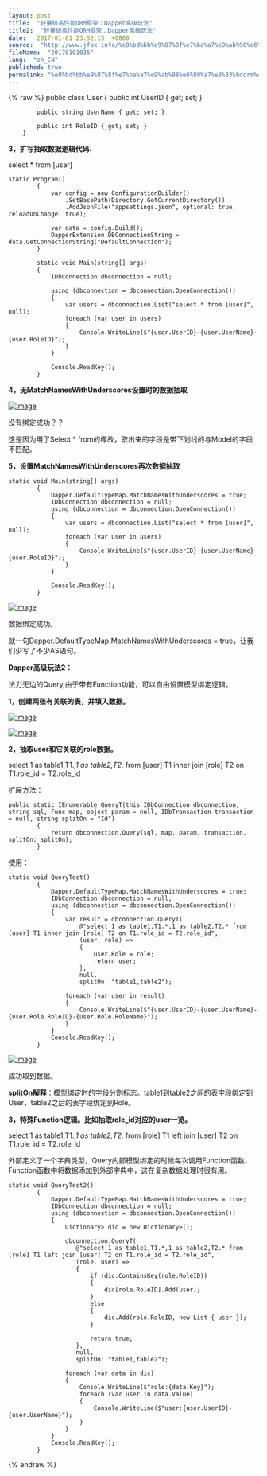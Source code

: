 ```yaml
---
layout: post
title:  "轻量级高性能ORM框架：Dapper高级玩法"
title2:  "轻量级高性能ORM框架：Dapper高级玩法"
date:   2017-01-01 23:52:15  +0800
source:  "http://www.jfox.info/%e8%bd%bb%e9%87%8f%e7%ba%a7%e9%ab%98%e6%80%a7%e8%83%bdorm%e6%a1%86%e6%9e%b6-dapper%e9%ab%98%e7%ba%a7%e7%8e%a9%e6%b3%95.html"
fileName:  "20170101035"
lang:  "zh_CN"
published: true
permalink: "%e8%bd%bb%e9%87%8f%e7%ba%a7%e9%ab%98%e6%80%a7%e8%83%bdorm%e6%a1%86%e6%9e%b6-dapper%e9%ab%98%e7%ba%a7%e7%8e%a9%e6%b3%95.html"
---
```

{% raw %}
public class User
        {
            public int UserID { get; set; }
    
            public string UserName { get; set; }
    
            public int RoleID { get; set; }
        }

**3，扩写抽取数据逻辑代码.**

select * from [user]

    static Program()
            {
                var config = new ConfigurationBuilder()
                    .SetBasePath(Directory.GetCurrentDirectory())
                    .AddJsonFile("appsettings.json", optional: true, reloadOnChange: true);
    
                var data = config.Build();
                DapperExtension.DBConnectionString = data.GetConnectionString("DefaultConnection");
            }
    
            static void Main(string[] args)
            {
                IDbConnection dbconnection = null;
    
                using (dbconnection = dbconnection.OpenConnection())
                {
                    var users = dbconnection.List("select * from [user]", null);
                    foreach (var user in users)
                    {
                        Console.WriteLine($"{user.UserID}-{user.UserName}-{user.RoleID}");
                    }
                }
    
                Console.ReadKey();
            }

**4，无MatchNamesWithUnderscores设置时的数据抽取**

[![image](41e40e9.png)](http://www.jfox.info/go.php?url=http://images2015.cnblogs.com/blog/319628/201707/319628-20170701195138774-1551303313.png)

没有绑定成功？？

这是因为用了Select * from的缘故，取出来的字段是带下划线的与Model的字段不匹配。

**5，设置MatchNamesWithUnderscores再次数据抽取**

    static void Main(string[] args)
            {
                Dapper.DefaultTypeMap.MatchNamesWithUnderscores = true;
                IDbConnection dbconnection = null;
                using (dbconnection = dbconnection.OpenConnection())
                {
                    var users = dbconnection.List("select * from [user]", null);
                    foreach (var user in users)
                    {
                        Console.WriteLine($"{user.UserID}-{user.UserName}-{user.RoleID}");
                    }
                }
    
                Console.ReadKey();
            }

[![image](bbc6969.png)](http://www.jfox.info/go.php?url=http://images2015.cnblogs.com/blog/319628/201707/319628-20170701195139836-684806990.png)

数据绑定成功。

就一句Dapper.DefaultTypeMap.MatchNamesWithUnderscores = true，让我们少写了不少AS语句。

**Dapper高级玩法2：**

法力无边的Query,由于带有Function功能，可以自由设置模型绑定逻辑。

**1，创建两张有关联的表，并填入数据。**

[![image](111737a.png)](http://www.jfox.info/go.php?url=http://images2015.cnblogs.com/blog/319628/201707/319628-20170701195141164-35503913.png)

[![image](1346353.png)](http://www.jfox.info/go.php?url=http://images2015.cnblogs.com/blog/319628/201707/319628-20170701195142211-1880206721.png)

**2，抽取user和它关联的role数据。**

select 1 as table1,T1.*,1 as table2,T2.* from [user] T1 inner join [role] T2 on T1.role_id = T2.role_id

扩展方法：

    public static IEnumerable QueryT(this IDbConnection dbconnection, string sql, Func map, object param = null, IDbTransaction transaction = null, string splitOn = "Id")
            {
                return dbconnection.Query(sql, map, param, transaction, splitOn: splitOn);
            }

使用：

    static void QueryTest()
            {
                Dapper.DefaultTypeMap.MatchNamesWithUnderscores = true;
                IDbConnection dbconnection = null;
                using (dbconnection = dbconnection.OpenConnection())
                {
                    var result = dbconnection.QueryT(
                        @"select 1 as table1,T1.*,1 as table2,T2.* from [user] T1 inner join [role] T2 on T1.role_id = T2.role_id",
                        (user, role) =>
                        {
                            user.Role = role;
                            return user;
                        },
                        null,
                        splitOn: "table1,table2");
    
                    foreach (var user in result)
                    {
                        Console.WriteLine($"{user.UserID}-{user.UserName}-{user.Role.RoleID}-{user.Role.RoleName}");
                    }
                }
                Console.ReadKey();
            }

[![image](4c0c1b9.png)](http://www.jfox.info/go.php?url=http://images2015.cnblogs.com/blog/319628/201707/319628-20170701195143446-1180054740.png)

成功取到数据。

**splitOn解释**：模型绑定时的字段分割标志。table1到table2之间的表字段绑定到User，table2之后的表字段绑定到Role。

**3，特殊Function逻辑。比如抽取role_id对应的user一览。**

select 1 as table1,T1.*,1 as table2,T2.* from [role] T1 left join [user] T2 on T1.role_id = T2.role_id

外部定义了一个字典类型，Query内部模型绑定的时候每次调用Function函数，Function函数中将数据添加到外部字典中，这在复杂数据处理时很有用。

    static void QueryTest2()
            {
                Dapper.DefaultTypeMap.MatchNamesWithUnderscores = true;
                IDbConnection dbconnection = null;
                using (dbconnection = dbconnection.OpenConnection())
                {
                    Dictionary> dic = new Dictionary>();
    
                    dbconnection.QueryT(
                       @"select 1 as table1,T1.*,1 as table2,T2.* from [role] T1 left join [user] T2 on T1.role_id = T2.role_id",
                       (role, user) =>
                       {
                           if (dic.ContainsKey(role.RoleID))
                           {
                               dic[role.RoleID].Add(user);
                           }
                           else
                           {
                               dic.Add(role.RoleID, new List { user });
                           }
    
                           return true;
                       },
                       null,
                       splitOn: "table1,table2");
    
                    foreach (var data in dic)
                    {
                        Console.WriteLine($"role:{data.Key}");
                        foreach (var user in data.Value)
                        {
                            Console.WriteLine($"user:{user.UserID}-{user.UserName}");
                        }
                    }
                }
                Console.ReadKey();
            }
{% endraw %}
